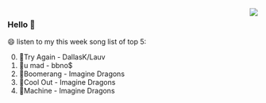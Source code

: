 <img align="right"  src="https://github-readme-stats.vercel.app/api/top-langs/?username=kvnZero" />

### Hello 👋

😄 listen to my this week song list of top 5:

0. 🌈Try Again - DallasK/Lauv
1. 🌈u mad - bbno$
2. 🌈Boomerang - Imagine Dragons
3. 🌈Cool Out - Imagine Dragons
4. 🌈Machine - Imagine Dragons

